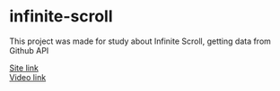 # infinite-scroll
This project was made for study about Infinite Scroll, getting data from Github API

<a href="https://infinitescroll-miguelrisquelme.netlify.app/">Site link</a><br/>
<a href="https://youtu.be/lrot_otx2tA">Video link</a>
